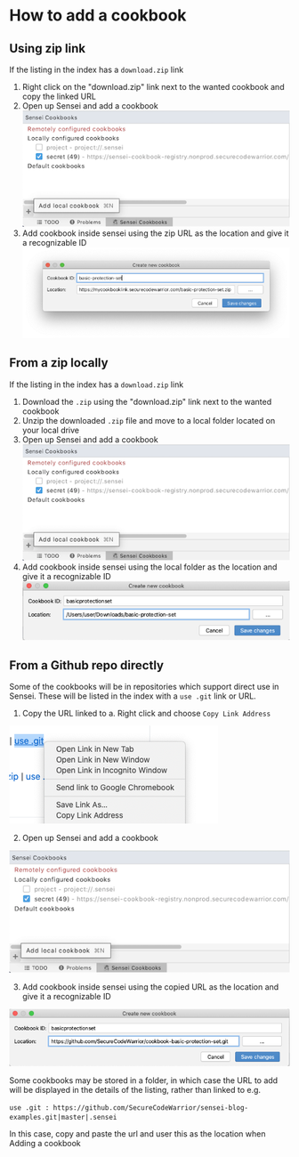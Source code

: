 # How to add a cookbook

## Using zip link

If the listing in the index has a `download.zip` link

1. Right click on the "download.zip" link next to the wanted cookbook and copy the linked URL
2. Open up Sensei and add a cookbook  
![Add a cookbook](images/add_cookbook.png)
3. Add cookbook inside sensei using the zip URL as the location and give it a recognizable ID
![Cookbook configuration](images/cookbook_settings.png)

## From a zip locally

If the listing in the index has a `download.zip` link

1. Download the `.zip` using the "download.zip" link next to the wanted cookbook
2. Unzip the downloaded `.zip` file and move to a local folder located on your local drive
2. Open up Sensei and add a cookbook  
![Add a cookbook](images/add_cookbook.png)
3. Add cookbook inside sensei using the local folder as the location and give it a recognizable ID
![Cookbook configuration](images/cookbook-from-folder.png)

## From a Github repo directly

Some of the cookbooks will be in repositories which support direct use in Sensei. These will be listed in the index with a `use .git` link or URL.

1. Copy the URL linked to
   a. Right click and choose `Copy Link Address`

![Copy Link Address in Browser](images/copy-link-address.png)

2. Open up Sensei and add a cookbook

![Add a cookbook](images/add_cookbook.png)

3. Add cookbook inside sensei using the copied URL as the location and give it a recognizable ID

![Cookbook configuration](images/cookbook-from-git-url.png)


Some cookbooks may be stored in a folder, in which case the URL to add will be displayed in the details of the listing, rather than linked to e.g.

`use .git : https://github.com/SecureCodeWarrior/sensei-blog-examples.git|master|.sensei`

In this case, copy and paste the url and user this as the location when Adding a cookbook

